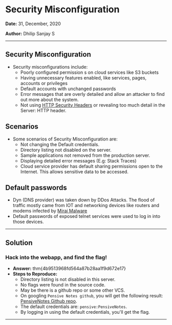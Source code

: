 # Security Misconfiguration

**Date:** 31, December, 2020

**Author:** Dhilip Sanjay S

---

## Security Misconfiguration
- Security misconfigurations include:
    - Poorly configured permission s on cloud services like S3 buckets
    - Having unnecessary features enabled, like services, pages, accounts or privileges
    - Default accounts with unchanged passwords
    - Error messages that are overly detailed and allow an attacker to find out more about the system.
    - Not using [HTTP Security Headers](https://owasp.org/www-project-secure-headers/) or revealing too much detail in the Server: HTTP header.

## Scenarios
- Some scenarios of Security Misconfiguration are:
    - Not changing the Default credentials.
    - Directory listing not disabled on the server.
    - Sample applications not removed from the production server.
    - Displaying detailed error messages (E.g: Stack Traces)
    - Cloud service provider has default sharing permissions open to the Internet. This allows sensitive data to be accessed.

## Default passwords
- Dyn (DNS provider) was taken down by DDos Attacks. The flood of traffic mostly came from IOT and networking devices like routers and modems infected by [Mirai Malware](https://en.wikipedia.org/wiki/Mirai_(malware))
- Default passwords of exposed telnet services were used to log in into those devices.

---
## Solution

### Hack into the webapp, and find the flag!
- **Answer:** thm{4b9513968fd564a87b28aa1f9d672e17}
- **Steps to Reproduce:** 
    - Directory listing is not disabled in this server.
    - No flags were found in the source code.
    - May be there is a github repo or some other VCS.
    - On googling `Pensive Notes github`, you will get the following result: [PensiveNotes Github repo](https://github.com/NinjaJc01/PensiveNotes).
    - The default credentials are: `pensive:PensiveNotes`.
    - By logging in using the default credentials, you'll get the flag.
---
